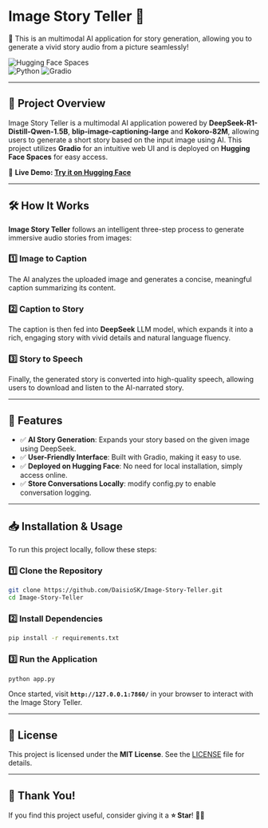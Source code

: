 # **Image Story Teller 🤖**
📖 This is an multimodal AI application for story generation, allowing you to generate a vivid story audio from a picture seamlessly!

![Hugging Face Spaces](https://img.shields.io/badge/Deployed-Hugging%20Face-blue)  
![Python](https://img.shields.io/badge/Python-3.9-blue.svg)
![Gradio](https://img.shields.io/badge/Gradio-UI-orange)

---

## 🎯 **Project Overview**
Image Story Teller is a multimodal AI application powered by **DeepSeek-R1-Distill-Qwen-1.5B**, **blip-image-captioning-large** and **Kokoro-82M**, allowing users to generate a short story based on the input image using AI. 
This project utilizes **Gradio** for an intuitive web UI and is deployed on **Hugging Face Spaces** for easy access.

🔗 **Live Demo: [Try it on Hugging Face](https://huggingface.co/spaces/DaisioSK/image-story-teller)**

---

## 🛠 How It Works  
**Image Story Teller** follows an intelligent three-step process to generate immersive audio stories from images:  

### 1️⃣ Image to Caption  
The AI analyzes the uploaded image and generates a concise, meaningful caption summarizing its content.  

### 2️⃣ Caption to Story  
The caption is then fed into **DeepSeek** LLM model, which expands it into a rich, engaging story with vivid details and natural language fluency.  

### 3️⃣ Story to Speech  
Finally, the generated story is converted into high-quality speech, allowing users to download and listen to the AI-narrated story.  

---

## 🚀 **Features**
- ✅ **AI Story Generation**: Expands your story based on the given image using DeepSeek.
- ✅ **User-Friendly Interface**: Built with Gradio, making it easy to use.
- ✅ **Deployed on Hugging Face**: No need for local installation, simply access online.
- ✅ **Store Conversations Locally**: modify config.py to enable conversation logging.
  
---

## 📥 **Installation & Usage**
To run this project locally, follow these steps:

### **1️⃣ Clone the Repository**
```bash
git clone https://github.com/DaisioSK/Image-Story-Teller.git
cd Image-Story-Teller
```

### **2️⃣ Install Dependencies**
```bash
pip install -r requirements.txt
```

### **3️⃣ Run the Application**
```bash
python app.py
```
Once started, visit **`http://127.0.0.1:7860/`** in your browser to interact with the Image Story Teller.

---


## 📜 **License**
This project is licensed under the **MIT License**. See the [LICENSE](LICENSE) file for details.

---

## 🎉 **Thank You!**
If you find this project useful, consider giving it a **⭐ Star**! 🚀✨

